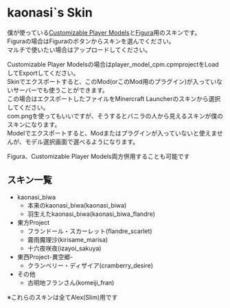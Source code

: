 # kaonasi`s Skin
僕が使っている[Customizable Player Models](https://www.curseforge.com/minecraft/mc-mods/custom-player-models)と[Figura](https://www.curseforge.com/minecraft/mc-mods/figura)用のスキンです。  
Figuraの場合はFiguraのボタンからスキンを選んでください。  
マルチで使いたい場合はアップロードしてください。  

Customizable Player Modelsの場合はplayer_model_cpm.cpmprojectをLoadしてExportしてください。  
Skinでエクスポートすると、このMod(orこのMod用のプラグイン)が入っていないサーバーでも使うことができます。  
この場合はエクスポートしたファイルをMinercraft Launcherのスキンから選択してください。  
com.pngを使ってもいいですが、そうするとバニラの人から見えるスキンが僕のスキンになります。  
Modelでエクスポートすると、Modまたはプラグインが入っていないと使えませんが、モデル選択画面で選べるようになります。

Figura、Customizable Player Models両方併用することも可能です  
## スキン一覧
- kaonasi_biwa
  - 本来のkaonasi_biwa(kaonasi_biwa)
  - 羽生えたkaonasi_biwa(kaonasi_biwa_flandre)
- 東方Project
    - フランドール・スカーレット(flandre_scarlet)
    - 霧雨魔理沙(kirisame_marisa)
    - 十六夜咲夜(izayoi_sakuya)
- 東西Project-異空郷-
    - クランベリー・ディザイア(cramberry_desire)
- その他
  - 古明地フランさん(komeiji_fran)

※これらのスキンは全てAlex(Slim)用です